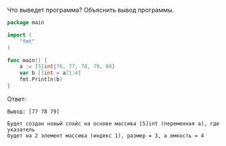 Что выведет программа? Объяснить вывод программы.

```go
package main

import (
    "fmt"
)

func main() {
    a := [5]int{76, 77, 78, 79, 80}
    var b []int = a[1:4]
    fmt.Println(b)
}
```

Ответ:
```
Вывод: [77 78 79]

Будет создан новый слайс на основе массива [5]int (переменная a), где указатель
будет на 2 элемент массива (индекс 1), размер = 3, а емкость = 4

```
